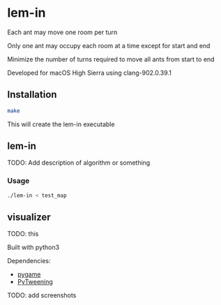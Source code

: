 # lem-in

Each ant may move one room per turn

Only one ant may occupy each room at a time except for start and end

Minimize the number of turns required to move all ants from start to end

Developed for macOS High Sierra using clang-902.0.39.1

## Installation

```bash
make
```

This will create the lem-in executable

## lem-in

TODO: Add description of algorithm or something

### Usage

```bash
./lem-in < test_map
```

## visualizer

TODO: this

Built with python3

Dependencies:
* [pygame](https://www.pygame.org/news)
* [PyTweening](https://pypi.org/project/PyTweening/)

TODO: add screenshots
